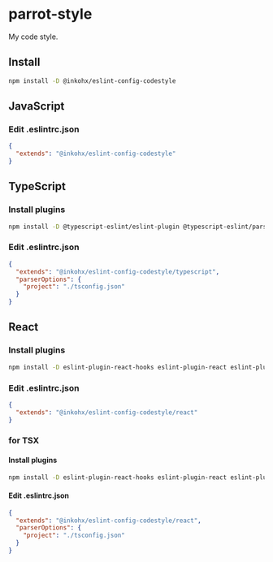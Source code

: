 # parrot-style

My code style.

## Install

```bash
npm install -D @inkohx/eslint-config-codestyle
```

## JavaScript

### Edit .eslintrc.json

```json
{
  "extends": "@inkohx/eslint-config-codestyle"
}
```

## TypeScript

### Install plugins

```bash
npm install -D @typescript-eslint/eslint-plugin @typescript-eslint/parser
```

### Edit .eslintrc.json

```json
{
  "extends": "@inkohx/eslint-config-codestyle/typescript",
  "parserOptions": {
    "project": "./tsconfig.json"
  }
}
```

## React

### Install plugins

```bash
npm install -D eslint-plugin-react-hooks eslint-plugin-react eslint-plugin-jsx-a11y
```

### Edit .eslintrc.json

```json
{
  "extends": "@inkohx/eslint-config-codestyle/react"
}
```

### for TSX

#### Install plugins

```bash
npm install -D eslint-plugin-react-hooks eslint-plugin-react eslint-plugin-jsx-a11y @typescript-eslint/eslint-plugin @typescript-eslint/parser
```

#### Edit .eslintrc.json

```json
{
  "extends": "@inkohx/eslint-config-codestyle/react",
  "parserOptions": {
    "project": "./tsconfig.json"
  }
}
```
